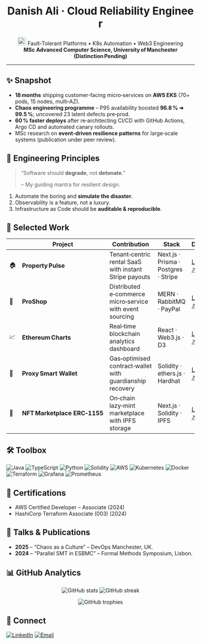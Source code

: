 
<!--
  README.md – Danish Ali
  Professional Profile (generated 2025‑07‑21)
-->

<h1 align="center">Danish Ali&nbsp;·&nbsp;Cloud&nbsp;Reliability&nbsp;Engineer</h1>
<p align="center">
  <img src="https://user-images.githubusercontent.com/6500604/210117299-e1f1616e-2529-4d1b-bb4d-8e934ad5c3b9.svg" height="22"/> Fault‑Tolerant Platforms • K8s Automation • Web3 Engineering<br/>
  <strong>MSc Advanced Computer Science, University of Manchester (Distinction Pending)</strong>
</p>

---

## ✨ Snapshot

- **18 months** shipping customer‑facing micro‑services on **AWS EKS** (70+ pods, 15 nodes, multi‑AZ).
- **Chaos engineering programme** – P95 availability boosted **96.8 % ➜ 99.5 %**; uncovered 23 latent defects pre‑prod.
- **60 % faster deploys** after re‑architecting CI/CD with GitHub Actions, Argo CD and automated canary rollouts.
- MSc research on **event‑driven resilience patterns** for large‑scale systems (publication under peer review).

## 🌟 Engineering Principles

> “Software should **degrade**, not **detonate**.”
>
> – My guiding mantra for resilient design.

1. Automate the boring and **simulate the disaster**.
2. Observability is a feature, not a luxury.
3. Infrastructure as Code should be **auditable & reproducible**.

## 🚀 Selected Work

| &nbsp; | Project | Contribution | Stack | Demo |
|---|---|---|---|---|
| 🏠 | **Property Pulse** | Tenant‑centric rental SaaS with instant Stripe payouts | Next.js · Prisma · Postgres · Stripe | [Live ↗︎](https://next-js-property-pulse-chi.vercel.app/) |
| 🛒 | **ProShop** | Distributed e‑commerce micro‑service with event sourcing | MERN · RabbitMQ · PayPal | [Live ↗︎](https://mern-proshop-1-ce3l.onrender.com/) |
| 📈 | **Ethereum Charts** | Real‑time blockchain analytics dashboard | React · Web3.js · D3 | [Live ↗︎](https://charts-using-ethereum-api-285h.vercel.app/) |
| 🔐 | **Proxy Smart Wallet** | Gas‑optimised contract‑wallet with guardianship recovery | Solidity · ethers.js · Hardhat | [Live ↗︎](https://proxy-smart-wallet-with-frontend.vercel.app/) |
| 🎨 | **NFT Marketplace ERC‑1155** | On‑chain lazy‑mint marketplace with IPFS storage | Next.js · Solidity · IPFS | [Live ↗︎](https://erc-1155-nft-marketplace.vercel.app/) |

## 🛠️ Toolbox

![Java](https://img.shields.io/badge/Java-ED8B00?style=for-the-badge&logo=openjdk&logoColor=white)
![TypeScript](https://img.shields.io/badge/TypeScript-3178C6?style=for-the-badge&logo=typescript&logoColor=white)
![Python](https://img.shields.io/badge/Python-3670A0?style=for-the-badge&logo=python&logoColor=ffdd54)
![Solidity](https://img.shields.io/badge/Solidity-363636?style=for-the-badge&logo=solidity&logoColor=white)
![AWS](https://img.shields.io/badge/AWS-FF9900?style=for-the-badge&logo=amazonaws&logoColor=white)
![Kubernetes](https://img.shields.io/badge/Kubernetes-326CE5?style=for-the-badge&logo=kubernetes&logoColor=white)
![Docker](https://img.shields.io/badge/Docker-2496ED?style=for-the-badge&logo=docker&logoColor=white)
![Terraform](https://img.shields.io/badge/Terraform-5835CC?style=for-the-badge&logo=terraform&logoColor=white)
![Grafana](https://img.shields.io/badge/Grafana-F46800?style=for-the-badge&logo=grafana&logoColor=white)
![Prometheus](https://img.shields.io/badge/Prometheus-E6522C?style=for-the-badge&logo=prometheus&logoColor=white)

## 📜 Certifications

- AWS Certified Developer – Associate (2024)
- HashiCorp Terraform Associate (003) (2024)

## 📣 Talks & Publications

- **2025** – “Chaos as a Culture” – DevOps Manchester, UK.
- **2024** – “Parallel SMT in ESBMC” – Formal Methods Symposium, Lisbon.

## 📊 GitHub Analytics

<p align="center">
  <img src="https://github-readme-stats.vercel.app/api?username=Danishlynx&theme=github_dark&hide_border=true&show_icons=true&count_private=true" alt="GitHub stats" />
  <img src="https://github-readme-streak-stats.herokuapp.com/?user=Danishlynx&theme=github_dark&hide_border=true" alt="GitHub streak" />
</p>
<p align="center">
  <img src="https://github-profile-trophy.vercel.app/?username=Danishlynx&theme=tokyonight&margin-w=6&no-frame=true" alt="GitHub trophies"/>
</p>

## 🤝 Connect

<a href="https://linkedin.com/in/danish-ali-lynx"><img alt="LinkedIn" src="https://img.shields.io/badge/LinkedIn-0A66C2?style=for-the-badge&logo=linkedin&logoColor=white"></a>
<a href="mailto:contact@danishlynx.dev"><img alt="Email" src="https://img.shields.io/badge/Email-EA4335?style=for-the-badge&logo=gmail&logoColor=white"></a>

<!-- Visitor counter (optional) -->
<!-- [![](https://visitcount.itsvg.in/api?id=Danishlynx&icon=0&color=12)](https://visitcount.itsvg.in) -->
